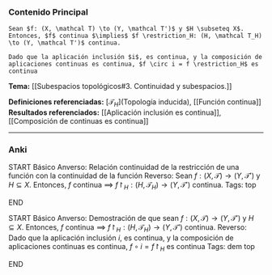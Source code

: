 ### Contenido Principal

```ad-proposition
Sean $f: (X, \mathcal T) \to (Y, \mathcal T')$ y $H \subseteq X$. Entonces, $f$ continua $\implies$ $f \restriction_H: (H, \mathcal T_H) \to (Y, \mathcal T')$ continua.
```

```ad-proof
Dado que la aplicación inclusión $i$, es continua, y la composición de aplicaciones continuas es continua, $f \circ i = f \restriction_H$ es continua
```

**Tema:** [[Subespacios topológicos#3. Continuidad y subespacios.]]

**Definiciones referenciadas:** [$\mathcal T_H$](Topología inducida), [[Función continua]]
**Resultados referenciados:** [[Aplicación inclusión es continua]], [[Composición de continuas es continua]]

---
### Anki

START
Básico
Anverso: Relación continuidad de la restricción de una función con la continuidad de la función
Reverso: Sean $f: (X, \mathcal T) \to (Y, \mathcal T')$ y $H \subseteq X$. Entonces, $f$ continua $\implies$ $f \restriction_H: (H, \mathcal T_H) \to (Y, \mathcal T')$ continua.
Tags: top
<!--ID: 1731931805220-->
END

START
Básico
Anverso: Demostración de que sean $f: (X, \mathcal T) \to (Y, \mathcal T')$ y $H \subseteq X$. Entonces, $f$ continua $\implies$ $f \restriction_H: (H, \mathcal T_H) \to (Y, \mathcal T')$ continua.
Reverso: Dado que la aplicación inclusión $i$, es continua, y la composición de aplicaciones continuas es continua, $f \circ i = f \restriction_H$ es continua
Tags: dem top
<!--ID: 1731931805229-->
END

